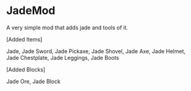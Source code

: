 # JadeMod
A very simple mod that adds jade and tools of it.

[Added Items]

Jade,
Jade Sword,
Jade Pickaxe,
Jade Shovel,
Jade Axe,
Jade Helmet,
Jade Chestplate,
Jade Leggings,
Jade Boots

[Added Blocks]

Jade Ore,
Jade Block
